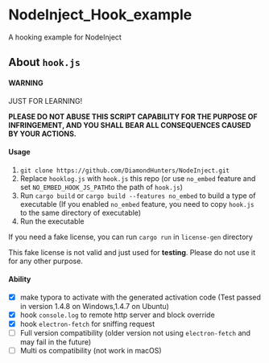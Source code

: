 # NodeInject_Hook_example
A hooking example for NodeInject

## About `hook.js`

#### WARNING

JUST FOR LEARNING! 

**PLEASE DO NOT ABUSE THIS SCRIPT CAPABILITY FOR THE PURPOSE OF INFRINGEMENT, AND YOU SHALL BEAR ALL CONSEQUENCES CAUSED BY YOUR ACTIONS.**


#### Usage

1. `git clone https://github.com/DiamondHunters/NodeInject.git`
2. Replace `hooklog.js` with `hook.js` this repo (or use `no_embed` feature and set `NO_EMBED_HOOK_JS_PATH`to the path of `hook.js`)
3. Run `cargo build` or `cargo build --features no_embed` to build a type of executable (If you enabled `no_embed` feature, you need to copy `hook.js` to the same directory of executable)
4. Run the executable

If you need a fake license, you can run `cargo run` in `license-gen` directory

This fake license is not valid and just used for **testing**. Please do not use it for any other purpose.

#### Ability

- [x] make typora to activate with the generated activation code (Test passed in version 1.4.8 on Windows,1.4.7 on Ubuntu)
- [x] hook `console.log` to remote http server and block override
- [x] hook `electron-fetch` for sniffing request
- [ ] Full version compatibility (older version not using `electron-fetch` and may fail in the future)
- [ ] Multi os compatibility (not work in macOS)
